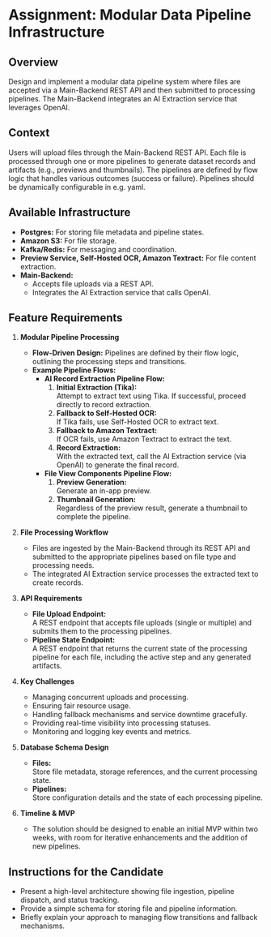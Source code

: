 # Assignment: Modular Data Pipeline Infrastructure

## Overview

Design and implement a modular data pipeline system where files are accepted via a Main-Backend REST API and then submitted to processing pipelines. The Main-Backend integrates an AI Extraction service that leverages OpenAI.

## Context

Users will upload files through the Main-Backend REST API. Each file is processed through one or more pipelines to generate dataset records and artifacts (e.g., previews and thumbnails). The pipelines are defined by flow logic that handles various outcomes (success or failure). Pipelines should be dynamically configurable in e.g. yaml.

## Available Infrastructure

- **Postgres:** For storing file metadata and pipeline states.
- **Amazon S3:** For file storage.
- **Kafka/Redis:** For messaging and coordination.
- **Preview Service, Self-Hosted OCR, Amazon Textract:** For file content extraction.
- **Main-Backend:**
  - Accepts file uploads via a REST API.
  - Integrates the AI Extraction service that calls OpenAI.

## Feature Requirements

1. **Modular Pipeline Processing**
   - **Flow-Driven Design:** Pipelines are defined by their flow logic, outlining the processing steps and transitions.
   - **Example Pipeline Flows:**
     - **AI Record Extraction Pipeline Flow:**
       1. **Initial Extraction (Tika):**  
          Attempt to extract text using Tika. If successful, proceed directly to record extraction.
       2. **Fallback to Self-Hosted OCR:**  
          If Tika fails, use Self-Hosted OCR to extract text.
       3. **Fallback to Amazon Textract:**  
          If OCR fails, use Amazon Textract to extract the text.
       4. **Record Extraction:**  
          With the extracted text, call the AI Extraction service (via OpenAI) to generate the final record.
     - **File View Components Pipeline Flow:**
       1. **Preview Generation:**  
          Generate an in-app preview.
       2. **Thumbnail Generation:**  
          Regardless of the preview result, generate a thumbnail to complete the pipeline.

2. **File Processing Workflow**
   - Files are ingested by the Main-Backend through its REST API and submitted to the appropriate pipelines based on file type and processing needs.
   - The integrated AI Extraction service processes the extracted text to create records.

3. **API Requirements**
   - **File Upload Endpoint:**  
     A REST endpoint that accepts file uploads (single or multiple) and submits them to the processing pipelines.
   - **Pipeline State Endpoint:**  
     A REST endpoint that returns the current state of the processing pipeline for each file, including the active step and any generated artifacts.

4. **Key Challenges**
   - Managing concurrent uploads and processing.
   - Ensuring fair resource usage.
   - Handling fallback mechanisms and service downtime gracefully.
   - Providing real-time visibility into processing statuses.
   - Monitoring and logging key events and metrics.

5. **Database Schema Design**
   - **Files:**  
     Store file metadata, storage references, and the current processing state.
   - **Pipelines:**  
     Store configuration details and the state of each processing pipeline.

6. **Timeline & MVP**
   - The solution should be designed to enable an initial MVP within two weeks, with room for iterative enhancements and the addition of new pipelines.

## Instructions for the Candidate

- Present a high-level architecture showing file ingestion, pipeline dispatch, and status tracking.
- Provide a simple schema for storing file and pipeline information.
- Briefly explain your approach to managing flow transitions and fallback mechanisms.
